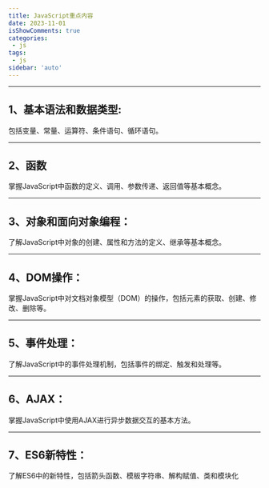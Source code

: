```yaml
---
title: JavaScript重点内容
date: 2023-11-01
isShowComments: true    
categories:
 - js
tags:
 - js
sidebar: 'auto'
---
```


---
1、基本语法和数据类型: 
---
  包括变量、常量、运算符、条件语句、循环语句。

---
2、函数
---
  掌握JavaScript中函数的定义、调用、参数传递、返回值等基本概念。

---
3、对象和面向对象编程：
---
  了解JavaScript中对象的创建、属性和方法的定义、继承等基本概念。

---
4、DOM操作：
---
  掌握JavaScript中对文档对象模型（DOM）的操作，包括元素的获取、创建、修改、删除等。

---
5、事件处理：
---
  了解JavaScript中的事件处理机制，包括事件的绑定、触发和处理等。

---
6、AJAX：
---
  掌握JavaScript中使用AJAX进行异步数据交互的基本方法。

---
7、ES6新特性：
---
  了解ES6中的新特性，包括箭头函数、模板字符串、解构赋值、类和模块化
